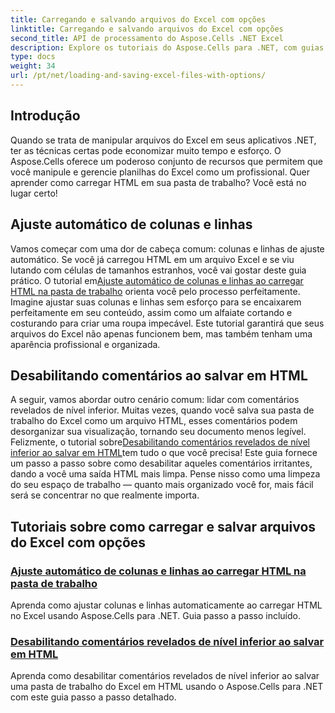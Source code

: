 ```yaml
---
title: Carregando e salvando arquivos do Excel com opções
linktitle: Carregando e salvando arquivos do Excel com opções
second_title: API de processamento do Aspose.Cells .NET Excel
description: Explore os tutoriais do Aspose.Cells para .NET, com guias sobre como carregar e salvar arquivos do Excel com opções como ajuste automático e desativação de comentários.
type: docs
weight: 34
url: /pt/net/loading-and-saving-excel-files-with-options/
---
```

## Introdução

Quando se trata de manipular arquivos do Excel em seus aplicativos .NET, ter as técnicas certas pode economizar muito tempo e esforço. O Aspose.Cells oferece um poderoso conjunto de recursos que permitem que você manipule e gerencie planilhas do Excel como um profissional. Quer aprender como carregar HTML em sua pasta de trabalho? Você está no lugar certo! 

## Ajuste automático de colunas e linhas

Vamos começar com uma dor de cabeça comum: colunas e linhas de ajuste automático. Se você já carregou HTML em um arquivo Excel e se viu lutando com células de tamanhos estranhos, você vai gostar deste guia prático. O tutorial em[Ajuste automático de colunas e linhas ao carregar HTML na pasta de trabalho](./auto-fitting-columns-and-rows/) orienta você pelo processo perfeitamente. Imagine ajustar suas colunas e linhas sem esforço para se encaixarem perfeitamente em seu conteúdo, assim como um alfaiate cortando e costurando para criar uma roupa impecável. Este tutorial garantirá que seus arquivos do Excel não apenas funcionem bem, mas também tenham uma aparência profissional e organizada.

## Desabilitando comentários ao salvar em HTML

 A seguir, vamos abordar outro cenário comum: lidar com comentários revelados de nível inferior. Muitas vezes, quando você salva sua pasta de trabalho do Excel como um arquivo HTML, esses comentários podem desorganizar sua visualização, tornando seu documento menos legível. Felizmente, o tutorial sobre[Desabilitando comentários revelados de nível inferior ao salvar em HTML](./disabling-downlevel-revealed-comments/)tem tudo o que você precisa! Este guia fornece um passo a passo sobre como desabilitar aqueles comentários irritantes, dando a você uma saída HTML mais limpa. Pense nisso como uma limpeza do seu espaço de trabalho — quanto mais organizado você for, mais fácil será se concentrar no que realmente importa.

## Tutoriais sobre como carregar e salvar arquivos do Excel com opções
### [Ajuste automático de colunas e linhas ao carregar HTML na pasta de trabalho](./auto-fitting-columns-and-rows/)
Aprenda como ajustar colunas e linhas automaticamente ao carregar HTML no Excel usando Aspose.Cells para .NET. Guia passo a passo incluído.
### [Desabilitando comentários revelados de nível inferior ao salvar em HTML](./disabling-downlevel-revealed-comments/)
Aprenda como desabilitar comentários revelados de nível inferior ao salvar uma pasta de trabalho do Excel em HTML usando o Aspose.Cells para .NET com este guia passo a passo detalhado.